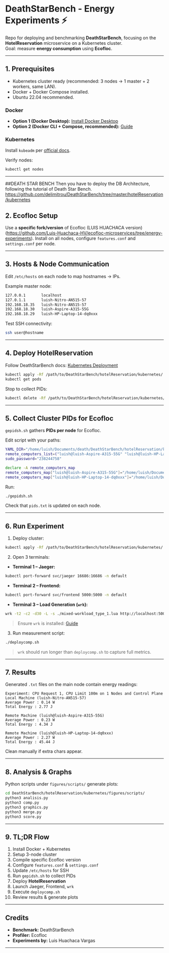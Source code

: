 
# DeathStarBench - Energy Experiments ⚡️

Repo for deploying and benchmarking **DeathStarBench**, focusing on the **HotelReservation** microservice on a Kubernetes cluster.  
Goal: measure **energy consumption** using **Ecofloc**.

---

## 1. Prerequisites

- Kubernetes cluster ready (recommended: 3 nodes → 1 master + 2 workers, same LAN).
- Docker + Docker Compose installed.
- Ubuntu 22.04 recommended.

### Docker

- **Option 1 (Docker Desktop):** [Install Docker Desktop](https://docs.docker.com/desktop/setup/install/linux/ubuntu/)  
- **Option 2 (Docker CLI + Compose, recommended):** [Guide](https://www.digitalocean.com/community/tutorials/how-to-install-and-use-docker-compose-on-ubuntu-22-04)

### Kubernetes

Install `kubeadm` per [official docs](https://kubernetes.io/docs/setup/production-environment/tools/kubeadm/install-kubeadm).

Verify nodes:

```bash
kubectl get nodes
````

---

##DEATH STAR BENCH
Then you have to deploy the DB Architecture, following the tutorial of Death Star Bench.
[https://github.com/delimitrou/DeathStarBench/tree/master/hotelReservation/kubernetes
](https://github.com/Luis-Huachaca-HV/DeathStarBench-Measuring-Energy)



## 2. Ecofloc Setup

Use a **specific fork/version** of Ecofloc (LUIS HUACHACA version) (https://github.com/Luis-Huachaca-HV/ecofloc-microservices/tree/energy-experiments).
Install on all nodes, configure `features.conf` and `settings.conf` per node.

---

## 3. Hosts & Node Communication

Edit `/etc/hosts` on each node to map hostnames → IPs.

Example master node:

```bash
127.0.0.1       localhost
127.0.1.1       luish-Nitro-AN515-57
192.168.18.35   luish-Nitro-AN515-57
192.168.18.30   luish-Aspire-A315-55G
192.168.18.29   luish-HP-Laptop-14-dq0xxx
```

Test SSH connectivity:

```bash
ssh user@hostname
```

---

## 4. Deploy HotelReservation

Follow DeathStarBench docs: [Kubernetes Deployment](https://github.com/delimitrou/DeathStarBench/tree/master/hotelReservation/kubernetes)

```bash
kubectl apply -Rf /path/to/DeathStarBench/hotelReservation/kubernetes/
kubectl get pods
```

Stop to collect PIDs:

```bash
kubectl delete -Rf /path/to/DeathStarBench/hotelReservation/kubernetes/
```

---

## 5. Collect Cluster PIDs for Ecofloc

`gepidsh.sh` gathers **PIDs per node** for Ecofloc.

Edit script with your paths:

```bash
YAML_DIR="/home/luish/Documents/death/DeathStarBench/hotelReservation/kubernetes"
remote_computers_list=("luish@luish-Aspire-A315-55G" "luish@luish-HP-Laptop-14-dq0xxx")
sudo_password="238244758"

declare -A remote_computers_map
remote_computers_map["luish@luish-Aspire-A315-55G"]="/home/luish/Documents/p3/ecofloc"
remote_computers_map["luish@luish-HP-Laptop-14-dq0xxx"]="/home/luish/Documents/p3/ecofloc"
```

Run:

```bash
./gepidsh.sh
```

Check that `pids.txt` is updated on each node.

---

## 6. Run Experiment

1. Deploy cluster:

```bash
kubectl apply -Rf /path/to/DeathStarBench/hotelReservation/kubernetes/
```

2. Open 3 terminals:

* **Terminal 1 – Jaeger:**

```bash
kubectl port-forward svc/jaeger 16686:16686 -n default
```

* **Terminal 2 – Frontend:**

```bash
kubectl port-forward svc/frontend 5000:5000 -n default
```

* **Terminal 3 – Load Generation (`wrk`):**

```bash
wrk -t2 -c2 -d30 -L -s ./mixed-workload_type_1.lua http://localhost:5000 -R2
```

> Ensure `wrk` is installed: [Guide](https://nitikagarw.medium.com/getting-started-with-wrk-and-wrk2-benchmarking-6e3cdc76555f)

3. Run measurement script:

```bash
./deploycomp.sh
```

> `wrk` should run longer than `deploycomp.sh` to capture full metrics.

---

## 7. Results

Generated `.txt` files on the main node contain energy readings:

```
Experiment: CPU Request 1, CPU Limit 100m on 1 Nodes and Control Plane
Local Machine (luish-Nitro-AN515-57)
Average Power : 0.14 W
Total Energy : 2.77 J

Remote Machine (luish@luish-Aspire-A315-55G)
Average Power : 0.23 W
Total Energy : 4.34 J

Remote Machine (luish@luish-HP-Laptop-14-dq0xxx)
Average Power : 2.27 W
Total Energy : 45.44 J
```

Clean manually if extra chars appear.

---

## 8. Analysis & Graphs

Python scripts under `figures/scripts/` generate plots:

```bash
cd DeathStarBench/hotelReservation/kubernetes/figures/scripts/
python3 analisis.py
python3 comp.py
python3 graphics.py
python3 merge.py
python3 score.py
```

---

## 9. TL;DR Flow

1. Install Docker + Kubernetes
2. Setup 3-node cluster
3. Compile specific Ecofloc version
4. Configure `features.conf` & `settings.conf`
5. Update `/etc/hosts` for SSH
6. Run `gepidsh.sh` to collect PIDs
7. Deploy **HotelReservation**
8. Launch Jaeger, Frontend, `wrk`
9. Execute `deploycomp.sh`
10. Review results & generate plots

---

## Credits

* **Benchmark:** DeathStarBench
* **Profiler:** Ecofloc
* **Experiments by:** Luis Huachaca Vargas




---



